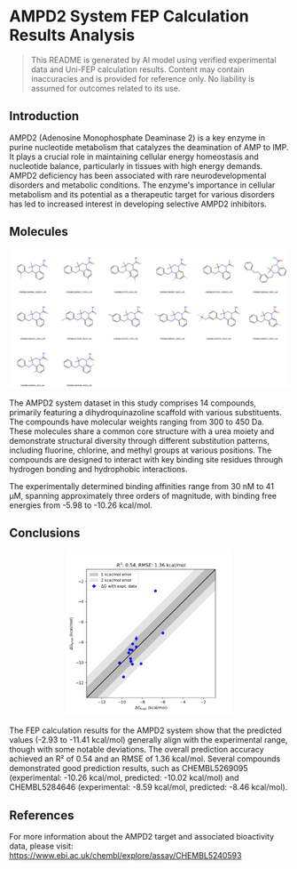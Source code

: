 # AMPD2 System FEP Calculation Results Analysis

> This README is generated by AI model using verified experimental data and Uni-FEP calculation results. Content may contain inaccuracies and is provided for reference only. No liability is assumed for outcomes related to its use.

## Introduction

AMPD2 (Adenosine Monophosphate Deaminase 2) is a key enzyme in purine nucleotide metabolism that catalyzes the deamination of AMP to IMP. It plays a crucial role in maintaining cellular energy homeostasis and nucleotide balance, particularly in tissues with high energy demands. AMPD2 deficiency has been associated with rare neurodevelopmental disorders and metabolic conditions. The enzyme's importance in cellular metabolism and its potential as a therapeutic target for various disorders has led to increased interest in developing selective AMPD2 inhibitors.

## Molecules

![Molecular structures of representative compounds](mol_grid.png)

The AMPD2 system dataset in this study comprises 14 compounds, primarily featuring a dihydroquinazoline scaffold with various substituents. The compounds have molecular weights ranging from 300 to 450 Da. These molecules share a common core structure with a urea moiety and demonstrate structural diversity through different substitution patterns, including fluorine, chlorine, and methyl groups at various positions. The compounds are designed to interact with key binding site residues through hydrogen bonding and hydrophobic interactions.

The experimentally determined binding affinities range from 30 nM to 41 μM, spanning approximately three orders of magnitude, with binding free energies from -5.98 to -10.26 kcal/mol.

## Conclusions

<p align="center"><img src="result_dG.png" width="300"></p>

The FEP calculation results for the AMPD2 system show that the predicted values (-2.93 to -11.41 kcal/mol) generally align with the experimental range, though with some notable deviations. The overall prediction accuracy achieved an R² of 0.54 and an RMSE of 1.36 kcal/mol. Several compounds demonstrated good prediction results, such as CHEMBL5269095 (experimental: -10.26 kcal/mol, predicted: -10.02 kcal/mol) and CHEMBL5284646 (experimental: -8.59 kcal/mol, predicted: -8.46 kcal/mol).

## References

For more information about the AMPD2 target and associated bioactivity data, please visit:
https://www.ebi.ac.uk/chembl/explore/assay/CHEMBL5240593
